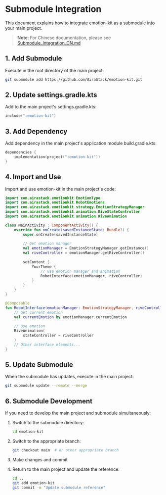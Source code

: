 # Submodule Integration

This document explains how to integrate emotion-kit as a submodule into your main project. 
> **Note**: For Chinese documentation, please see [Submodule_Integration_CN.md](Submodule_Integration_CN.md)

## 1. Add Submodule

Execute in the root directory of the main project:

```bash
git submodule add https://github.com/AiraStack/emotion-kit.git
```

## 2. Update settings.gradle.kts

Add to the main project's settings.gradle.kts:

```kotlin
include(":emotion-kit")
```

## 3. Add Dependency

Add dependency in the main project's application module build.gradle.kts:

```kotlin
dependencies {
    implementation(project(":emotion-kit"))
}
```

## 4. Import and Use

Import and use emotion-kit in the main project's code:

```kotlin
import com.airastack.emotionkit.EmotionType
import com.airastack.emotionkit.RobotEmotions
import com.airastack.emotionkit.strategy.EmotionStrategyManager
import com.airastack.emotionkit.animation.RiveStateController
import com.airastack.emotionkit.animation.RiveAnimation

class MainActivity : ComponentActivity() {
    override fun onCreate(savedInstanceState: Bundle?) {
        super.onCreate(savedInstanceState)
        
        // Get emotion manager
        val emotionManager = EmotionStrategyManager.getInstance()
        val riveController = emotionManager.getRiveController()
        
        setContent {
            YourTheme {
                // Use emotion manager and animation
                RobotInterface(emotionManager, riveController)
            }
        }
    }
}

@Composable
fun RobotInterface(emotionManager: EmotionStrategyManager, riveController: RiveStateController) {
    // Get current emotion
    val currentEmotion by emotionManager.currentEmotion
    
    // Use emotion
    RiveAnimation(
        stateController = riveController
    )
    // Other interface elements...
}
```

## 5. Update Submodule

When the submodule has updates, execute in the main project:

```bash
git submodule update --remote --merge
```

## 6. Submodule Development

If you need to develop the main project and submodule simultaneously:

1. Switch to the submodule directory:
   ```bash
   cd emotion-kit
   ```

2. Switch to the appropriate branch:
   ```bash
   git checkout main  # or other appropriate branch
   ```

3. Make changes and commit

4. Return to the main project and update the reference:
   ```bash
   cd ..
   git add emotion-kit
   git commit -m "Update submodule reference"
   ```
